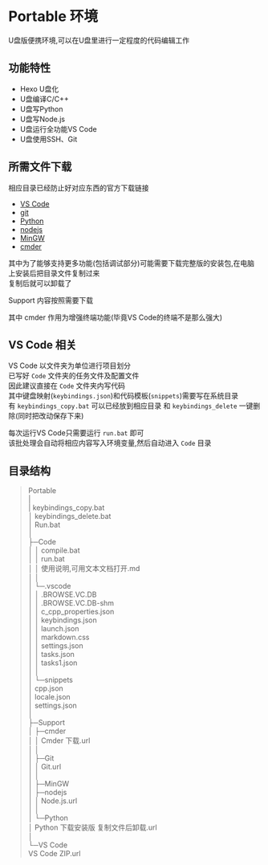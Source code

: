 # Portable 环境
U盘版便携环境,可以在U盘里进行一定程度的代码编辑工作  

## 功能特性
- Hexo U盘化
- U盘编译C/C++
- U盘写Python
- U盘写Node.js  
- U盘运行全功能VS Code
- U盘使用SSH、Git



## 所需文件下载
相应目录已经防止好对应东西的官方下载链接  
- [VS Code](https://code.visualstudio.com/docs/?dv=winzip)
- [git](https://github.com/git-for-windows/git/releases)
- [Python](https://www.python.org/downloads/)
- [nodejs](https://nodejs.org/en/download/current/)
- [MinGW](https://sourceforge.net/projects/mingw/files/)
- [cmder](https://github.com/cmderdev/cmder/releases/)

其中为了能够支持更多功能(包括调试部分)可能需要下载完整版的安装包,在电脑上安装后把目录文件复制过来  
复制后就可以卸载了  

Support 内容按照需要下载  

其中 cmder 作用为增强终端功能(毕竟VS Code的终端不是那么强大)

## VS Code 相关
VS Code 以文件夹为单位进行项目划分  
已写好 `Code` 文件夹的任务文件及配置文件  
因此建议直接在 `Code` 文件夹内写代码  
其中键盘映射(`keybindings.json`)和代码模板(`snippets`)需要写在系统目录  
有 `keybindings_copy.bat` 可以已经放到相应目录 和 `keybindings_delete` 一键删除(同时把改动保存下来)  

每次运行VS Code只需要运行 `run.bat` 即可  
该批处理会自动将相应内容写入环境变量,然后自动进入 `Code` 目录  


## 目录结构
> Portable  
> |  
> |  keybindings_copy.bat  
> │  keybindings_delete.bat  
> │  Run.bat  
> │  
> ├─Code  
> │  │  compile.bat  
> │  │  run.bat  
> │  │  使用说明,可用文本文档打开.md  
> │  │  
> │  └─.vscode  
> │      │  .BROWSE.VC.DB  
> │      │  .BROWSE.VC.DB-shm  
> │      │  c_cpp_properties.json  
> │      │  keybindings.json  
> │      │  launch.json  
> │      │  markdown.css  
> │      │  settings.json  
> │      │  tasks.json  
> │      │  tasks1.json  
> │      │  
> │      └─snippets  
> │              cpp.json  
> │              locale.json  
> │              settings.json  
> │  
> ├─Support  
> │  ├─cmder  
> │  │      Cmder 下载.url  
> │  │  
> │  ├─Git  
> │  │      Git.url  
> │  │  
> │  ├─MinGW  
> │  ├─nodejs  
> │  │      Node.js.url  
> │  │  
> │  └─Python  
> │          Python 下载安装版 复制文件后卸载.url  
> │  
> └─VS Code  
>         VS Code ZIP.url  
>  

